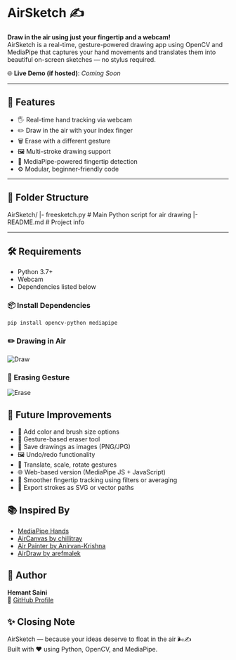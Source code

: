 # AirSketch ✍️

**Draw in the air using just your fingertip and a webcam!**  
AirSketch is a real-time, gesture-powered drawing app using OpenCV and MediaPipe that captures your hand movements and translates them into beautiful on-screen sketches — no stylus required.

🌐 **Live Demo (if hosted)**: _Coming Soon_

---

## 🎯 Features

- 🖐️ Real-time hand tracking via webcam
- ✏️ Draw in the air with your index finger
- 🗑️ Erase with a different gesture
- 🖼️ Multi-stroke drawing support
- 🧠 MediaPipe-powered fingertip detection
- ⚙️ Modular, beginner-friendly code

---

## 📁 Folder Structure

AirSketch/
|- freesketch.py   # Main Python script for air drawing
|- README.md       # Project info

---

## 🛠 Requirements

- Python 3.7+
- Webcam
- Dependencies listed below

### 📦 Install Dependencies

```bash
pip install opencv-python mediapipe
```


### ✏️ Drawing in Air  
![Draw](demo_gifs/draw.gif)

### 🧼 Erasing Gesture  
![Erase](demo_gifs/erase.gif)


## 🌱 Future Improvements
- 🎨 Add color and brush size options  
- 🧼 Gesture-based eraser tool  
- 💾 Save drawings as images (PNG/JPG)  
- 🖼️ Undo/redo functionality  
- 🧭 Translate, scale, rotate gestures  
- 🌐 Web-based version (MediaPipe JS + JavaScript)  
- 🧠 Smoother fingertip tracking using filters or averaging  
- 📂 Export strokes as SVG or vector paths  

## 📚 Inspired By

- [MediaPipe Hands](https://google.github.io/mediapipe/solutions/hands.html)  
- [AirCanvas by chillitray](https://github.com/chillitray/On-Air-Drawing)  
- [Air Painter by Anirvan-Krishna](https://github.com/Anirvan-Krishna/Air-Painter)  
- [AirDraw by arefmalek](https://github.com/arefmalek/airdraw)  

## 🙋 Author

**Hemant Saini**  
📎 [GitHub Profile](https://github.com/hemantsaini30)

## ✨ Closing Note

AirSketch — because your ideas deserve to float in the air 🌬️✍️  
Built with ❤️ using Python, OpenCV, and MediaPipe.

